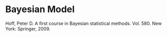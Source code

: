# Bayesian Model

Hoff, Peter D. A first course in Bayesian statistical methods. Vol. 580. New York: Springer, 2009.
